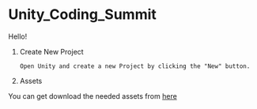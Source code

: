 # Unity_Coding_Summit
Hello!

1. Create New Project

       Open Unity and create a new Project by clicking the "New" button.

2. Assets

  You can get download the needed assets from [here](https://drive.google.com/drive/folders/1atnrjGfaNKNqSvXR9pbFD1vw5IOXK9C7?usp=sharing)
